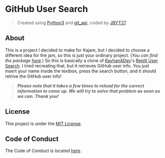 # GitHub User Search
> Created using [Python3](https://python.org) and [git_api](https://pypi.org/project/git-api/), coded by [JBYT27](https://github.com/JBYT27).


## About
This is a project I decided to make for Kajam, but I decided to choose a different idea for the jam, so this is just your ordinary project. (*You can find the package [here](https://pypi.org/project/git-api/).*) So this is basically a clone of [RayhanADev](https://replit.com/@rayhanadev)'s [Replit User Search](https://replit-user-search-v3.rayhanadev.repl.co/). I tried recreating that, but it retrieves GitHub user info. You just insert your name inside the textbox, press the search button, and it should retrive the GitHub user info!

> _**Please note that it takes a few times to reload for the correct information to come up. We will try to solve that problem as soon as we can. Thank you!**_

## License
This project is under the [MIT License](https://github.com/JBYT27/GitHub-User-Search/blob/main/.github/LICENSE).

## Code of Conduct
The Code of Conduct is located [here](https://github.com/JBYT27/GitHub-User-Search/blob/main/.github/CODE_OF_CONDUCT.md).